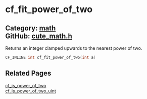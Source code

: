 [](../header.md ':include')

# cf_fit_power_of_two

Category: [math](/api_reference?id=math)  
GitHub: [cute_math.h](https://github.com/RandyGaul/cute_framework/blob/master/include/cute_math.h)  
---

Returns an integer clamped upwards to the nearest power of two.

```cpp
CF_INLINE int cf_fit_power_of_two(int a)
```

## Related Pages

[cf_is_power_of_two](/math/cf_is_power_of_two.md)  
[cf_is_power_of_two_uint](/math/cf_is_power_of_two_uint.md)  
